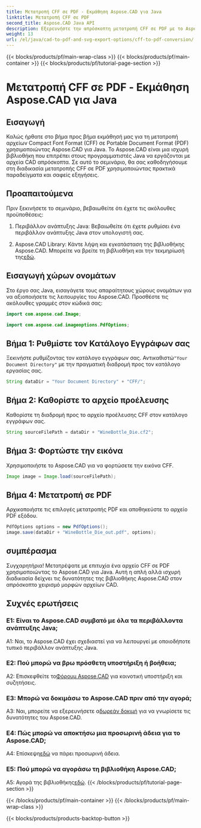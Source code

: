 ```yaml
---
title: Μετατροπή CFF σε PDF - Εκμάθηση Aspose.CAD για Java
linktitle: Μετατροπή CFF σε PDF
second_title: Aspose.CAD Java API
description: Εξερευνήστε την απρόσκοπτη μετατροπή CFF σε PDF με το Aspose.CAD για Java. Εύκολα βήματα, αξιόπιστα αποτελέσματα.
weight: 13
url: /el/java/cad-to-pdf-and-svg-export-options/cff-to-pdf-conversion/
---
```


{{< blocks/products/pf/main-wrap-class >}}
{{< blocks/products/pf/main-container >}}
{{< blocks/products/pf/tutorial-page-section >}}

# Μετατροπή CFF σε PDF - Εκμάθηση Aspose.CAD για Java

## Εισαγωγή

Καλώς ήρθατε στο βήμα προς βήμα εκμάθησή μας για τη μετατροπή αρχείων Compact Font Format (CFF) σε Portable Document Format (PDF) χρησιμοποιώντας Aspose.CAD για Java. Το Aspose.CAD είναι μια ισχυρή βιβλιοθήκη που επιτρέπει στους προγραμματιστές Java να εργάζονται με αρχεία CAD απρόσκοπτα. Σε αυτό το σεμινάριο, θα σας καθοδηγήσουμε στη διαδικασία μετατροπής CFF σε PDF χρησιμοποιώντας πρακτικά παραδείγματα και σαφείς εξηγήσεις.

## Προαπαιτούμενα

Πριν ξεκινήσετε το σεμινάριο, βεβαιωθείτε ότι έχετε τις ακόλουθες προϋποθέσεις:

1. Περιβάλλον ανάπτυξης Java: Βεβαιωθείτε ότι έχετε ρυθμίσει ένα περιβάλλον ανάπτυξης Java στον υπολογιστή σας.

2.  Aspose.CAD Library: Κάντε λήψη και εγκατάσταση της βιβλιοθήκης Aspose.CAD. Μπορείτε να βρείτε τη βιβλιοθήκη και την τεκμηρίωσή της[εδώ](https://releases.aspose.com/cad/java/).

## Εισαγωγή χώρων ονομάτων

Στο έργο σας Java, εισαγάγετε τους απαραίτητους χώρους ονομάτων για να αξιοποιήσετε τις λειτουργίες του Aspose.CAD. Προσθέστε τις ακόλουθες γραμμές στον κώδικά σας:

```java
import com.aspose.cad.Image;

import com.aspose.cad.imageoptions.PdfOptions;
```

## Βήμα 1: Ρυθμίστε τον Κατάλογο Εγγράφων σας

 Ξεκινήστε ρυθμίζοντας τον κατάλογο εγγράφων σας. Αντικαθιστώ`"Your Document Directory"` με την πραγματική διαδρομή προς τον κατάλογο εργασίας σας.

```java
String dataDir = "Your Document Directory" + "CFF/";
```

## Βήμα 2: Καθορίστε το αρχείο προέλευσης

Καθορίστε τη διαδρομή προς το αρχείο προέλευσης CFF στον κατάλογο εγγράφων σας.

```java
String sourceFilePath = dataDir + "WineBottle_Die.cf2";
```

## Βήμα 3: Φορτώστε την εικόνα

Χρησιμοποιήστε το Aspose.CAD για να φορτώσετε την εικόνα CFF.

```java
Image image = Image.load(sourceFilePath);
```

## Βήμα 4: Μετατροπή σε PDF

Αρχικοποιήστε τις επιλογές μετατροπής PDF και αποθηκεύστε το αρχείο PDF εξόδου.

```java
PdfOptions options = new PdfOptions();
image.save(dataDir + "WineBottle_Die_out.pdf", options);
```

## συμπέρασμα

Συγχαρητήρια! Μετατρέψατε με επιτυχία ένα αρχείο CFF σε PDF χρησιμοποιώντας το Aspose.CAD για Java. Αυτή η απλή αλλά ισχυρή διαδικασία δείχνει τις δυνατότητες της βιβλιοθήκης Aspose.CAD στον απρόσκοπτο χειρισμό μορφών αρχείων CAD.

## Συχνές ερωτήσεις

### Ε1: Είναι το Aspose.CAD συμβατό με όλα τα περιβάλλοντα ανάπτυξης Java;

A1: Ναι, το Aspose.CAD έχει σχεδιαστεί για να λειτουργεί με οποιοδήποτε τυπικό περιβάλλον ανάπτυξης Java.

### Ε2: Πού μπορώ να βρω πρόσθετη υποστήριξη ή βοήθεια;

 A2: Επισκεφθείτε το[Φόρουμ Aspose.CAD](https://forum.aspose.com/c/cad/19) για κοινοτική υποστήριξη και συζητήσεις.

### Ε3: Μπορώ να δοκιμάσω το Aspose.CAD πριν από την αγορά;

 A3: Ναι, μπορείτε να εξερευνήσετε α[δωρεάν δοκιμή](https://releases.aspose.com/) για να γνωρίσετε τις δυνατότητες του Aspose.CAD.

### Ε4: Πώς μπορώ να αποκτήσω μια προσωρινή άδεια για το Aspose.CAD;

 Α4: Επίσκεψη[εδώ](https://purchase.aspose.com/temporary-license/) να πάρει προσωρινή άδεια.

### Ε5: Πού μπορώ να αγοράσω τη βιβλιοθήκη Aspose.CAD;

 A5: Αγορά της βιβλιοθήκης[εδώ](https://purchase.aspose.com/buy).
{{< /blocks/products/pf/tutorial-page-section >}}

{{< /blocks/products/pf/main-container >}}
{{< /blocks/products/pf/main-wrap-class >}}

{{< blocks/products/products-backtop-button >}}

